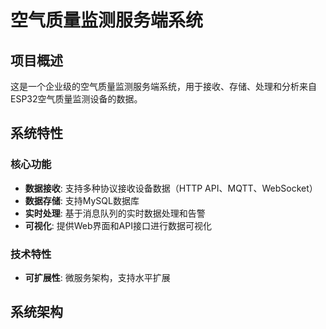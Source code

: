 # 空气质量监测服务端系统

## 项目概述

这是一个企业级的空气质量监测服务端系统，用于接收、存储、处理和分析来自ESP32空气质量监测设备的数据。

## 系统特性

### 核心功能
- **数据接收**: 支持多种协议接收设备数据（HTTP API、MQTT、WebSocket）
- **数据存储**: 支持MySQL数据库
- **实时处理**: 基于消息队列的实时数据处理和告警
- **可视化**: 提供Web界面和API接口进行数据可视化

### 技术特性
- **可扩展性**: 微服务架构，支持水平扩展

## 系统架构

